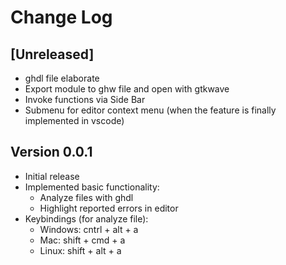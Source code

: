 # Change Log

## [Unreleased]
* ghdl file elaborate
* Export module to ghw file and open with gtkwave
* Invoke functions via Side Bar
* Submenu for editor context menu (when the feature is finally implemented in vscode)

## Version 0.0.1
* Initial release
* Implemented basic functionality: 
    * Analyze files with ghdl 
    * Highlight reported errors in editor
* Keybindings (for analyze file):  
    * Windows: cntrl + alt + a
    * Mac: shift + cmd + a
    * Linux: shift + alt + a 